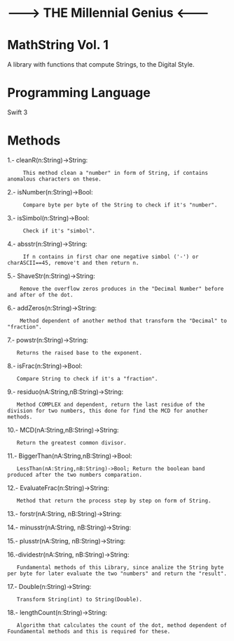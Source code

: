 #                         ---> THE Millennial Genius <---
# MathString Vol. 1
A library with functions that compute Strings, to the Digital Style.

# Programming Language
Swift 3

# Methods
 1.- cleanR(n:String)->String:
 
         This method clean a "number" in form of String, if contains anomalous characters on these.
  
 2.- isNumber(n:String)->Bool:
 
         Compare byte per byte of the String to check if it's "number".
  
 3.- isSimbol(n:String)->Bool:
 
         Check if it's "simbol".
  
 4.- absstr(n:String)->String: 
 
         If n contains in first char one negative simbol ('-') or charASCII==45, remove't and then return n.
  
 5.- ShaveStr(n:String)->String:
 
        Remove the overflow zeros produces in the "Decimal Number" before and after of the dot.
  
 6.- addZeros(n:String)->String:
 
        Method dependent of another method that transform the "Decimal" to "fraction".
  
 7.- powstr(n:String)->String:
 
       Returns the raised base to the exponent.
  
 8.- isFrac(n:String)->Bool:
 
       Compare String to check if it's a "fraction".
  
 9.- residuo(nA:String,nB:String)->String: 
 
       Method COMPLEX and dependent, return the last residue of the division for two numbers, this done for find the MCD for another methods.
  
 10.- MCD(nA:String,nB:String)->String:
 
       Return the greatest common divisor.
  
 11.- BiggerThan(nA:String,nB:String)->Bool:
  
       LessThan(nA:String,nB:String)->Bool; Return the boolean band produced after the two numbers comparation.
  
 12.- EvaluateFrac(n:String)->String:
 
       Method that return the process step by step on form of String.
  
 13.- forstr(nA:String, nB:String)->String:
  
 14.- minusstr(nA:String, nB:String)->String:
  
 15.- plusstr(nA:String, nB:String)->String:
  
 16.-dividestr(nA:String, nB:String)->String: 
  
       Fundamental methods of this Library, since analize the String byte per byte for later evaluate the two "numbers" and return the "result". 
  
  17.- Double(n:String)->String: 
  
       Transform String(int) to String(Double).
  
  18.- lengthCount(n:String)->String: 
  
       Algorithm that calculates the count of the dot, method dependent of Foundamental methods and this is required for these.
